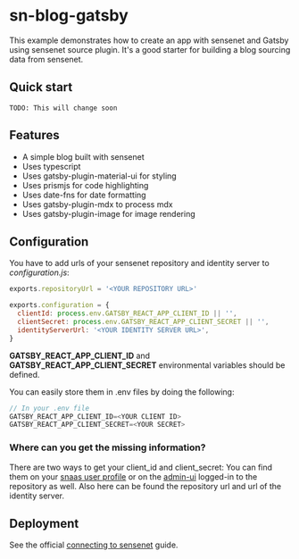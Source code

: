 # sn-blog-gatsby

This example demonstrates how to create an app with sensenet and Gatsby using sensenet source plugin. It's a good starter for building a blog sourcing data from sensenet.

## Quick start

```shell
TODO: This will change soon
```

## Features

- A simple blog built with sensenet
- Uses typescript
- Uses gatsby-plugin-material-ui for styling
- Uses prismjs for code highlighting
- Uses date-fns for date formatting
- Uses gatsby-plugin-mdx to process mdx
- Uses gatsby-plugin-image for image rendering

## Configuration

You have to add urls of your sensenet repository and identity server to _configuration.js_:

```javascript
exports.repositoryUrl = '<YOUR REPOSITORY URL>'

exports.configuration = {
  clientId: process.env.GATSBY_REACT_APP_CLIENT_ID || '',
  clientSecret: process.env.GATSBY_REACT_APP_CLIENT_SECRET || '',
  identityServerUrl: '<YOUR IDENTITY SERVER URL>',
}
```

**GATSBY_REACT_APP_CLIENT_ID** and **GATSBY_REACT_APP_CLIENT_SECRET** environmental variables should be defined.

You can easily store them in .env files by doing the following:

```javascript
// In your .env file
GATSBY_REACT_APP_CLIENT_ID=<YOUR CLIENT ID>
GATSBY_REACT_APP_CLIENT_SECRET=<YOUR SECRET>

```

### Where can you get the missing information?

There are two ways to get your client_id and client_secret:
You can find them on your [snaas user profile](https://docs.sensenet.com/concepts/basics/06-authentication-secrets) or on the [admin-ui](https://docs.sensenet.com/guides/settings/api-and-security) logged-in to the repository as well. Also here can be found the repository url and url of the identity server.

## Deployment

See the official [connecting to sensenet](https://docs.sensenet.com/integrations/gatsby/connecting_to_sensenet) guide.
